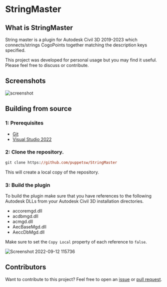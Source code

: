 # StringMaster

## What is StringMaster

String master is a plugin for Autodesk Civil 3D 2019-2023 which connects/strings CogoPoints together matching the description keys specified.

This project was developed for personal usage but you may find it useful. Please feel free to discuss or contribute.

## Screenshots

![screenshot](https://user-images.githubusercontent.com/79826944/189561659-b80f27b6-5a05-494e-bd4d-81c13668fb47.png)

## Building from source

### 1: Prerequisites

- [Git](https://git-scm.com)
- [Visual Studio 2022](https://visualstudio.microsoft.com/vs/)

### 2: Clone the repository.

```ps
git clone https://github.com/puppetsw/StringMaster
```

This will create a local copy of the repository.

### 3: Build the plugin

To build the plugin make sure that you have references to the following Autodesk DLLs from your Autodesk Civil 3D installation directories. 

- accoremgd.dll
- acdbmgd.dll
- acmgd.dll
- AecBaseMgd.dll
- AeccDbMgd.dll

Make sure to set the `Copy Local` property of each reference to `false`.

![Screenshot 2022-09-12 115736](https://user-images.githubusercontent.com/79826944/189563239-1f5d09a9-46d4-4deb-95d2-96b2b2cd4e42.png)

## Contributors

Want to contribute to this project? Feel free to open an [issue](https://github.com/puppetsw/StringMaster/issues) or [pull request](https://github.com/puppetsw/StringMaster/pulls).
